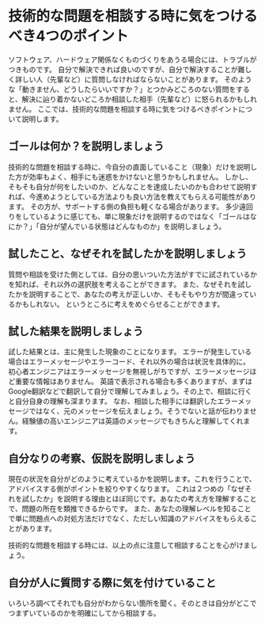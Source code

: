 # 技術的な問題を相談する時に気をつけるべき4つのポイント
ソフトウェア、ハードウェア関係なくものづくりをあうる場合には、トラブルがつきものです。
自分で解決できれば良いのですが、自分で解決することが難しく詳しい人（先輩など）に質問しなければならないことがあります。
そのような「動きません、どうしたらいいですか？」とつかみどころのない質問をすると、解決に辿り着かないどころか相談した相手（先輩など）に怒られるかもしれません。
ここでは、技術的な問題を相談する時に気をつけるべきポイントについて説明します。

## ゴールは何か？を説明しましょう
技術的な問題を相談する時に、今自分の直面していること（現象）だけを説明した方が効率もよく、相手にも迷惑をかけないと思うかもしれません。
しかし、そもそも自分が何をしたいのか、どんなことを達成したいのかも合わせて説明すれば、今進めようとしている方法よりも良い方法を教えてもらえる可能性があります。
その方が、サポートする側の負担も軽くなる場合があります。
多少遠回りをしているように感じても、単に現象だけを説明するのではなく「ゴールはなにか？」「自分が望んでいる状態はどんなものか」を説明しましょう。

## 試したこと、なぜそれを試したかを説明しましょう
質問や相談を受けた側としては、自分の思いついた方法がすでに試されているかを知れば、それ以外の選択肢を考えることができます。
また、なぜそれを試したかを説明することで、あなたの考えが正しいか、そもそもやり方が間違っているかもしれない。
というところに考えをめぐらせることができます。

## 試した結果を説明しましょう
試した結果とは、主に発生した現象のことになります。
エラーが発生している場合はエラーメッセージやエラーコード、それ以外の場合は状況を具体的に。
初心者エンジニアはエラーメッセージを無視しがちですが、エラーメッセージほど重要な情報はありません。
英語で表示される場合も多くありますが、まずはGoogle翻訳などで翻訳して自分で理解してみましょう。その上で、相談に行くと自分自身の理解も深まります。
なお、相談した相手には翻訳したエラーメッセージではなく、元のメッセージを伝えましょう。そうでないと話が伝わりません。経験値の高いエンジニアは英語のメッセージでもきちんと理解してくれます。

## 自分なりの考察、仮説を説明しましょう
現在の状況を自分がどのように考えているかを説明します。これを行うことで、アドバイスする側がポイントを絞りやすくなります。
これは２つめの「なぜそれを試したか」を説明する理由とほぼ同じです。あなたの考え方を理解することで、問題の所在を類推できるからです。
また、あなたの理解レベルを知ることで単に問題点への対処方法だけでなく、ただしい知識のアドバイスをもらえることがあります。

技術的な問題を相談する時には、以上の点に注意して相談することを心がけましょう。

## 自分が人に質問する際に気を付けていること
いろいろ調べてそれでも自分がわからない箇所を聞く。そのときは自分がどこでつまずいているのかを明確にしてから相談する。